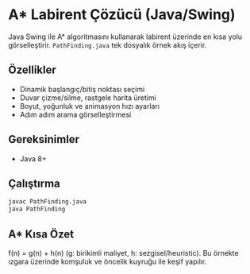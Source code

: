 # A* Labirent Çözücü (Java/Swing)

Java Swing ile A* algoritmasını kullanarak labirent üzerinde en kısa yolu görselleştirir. `PathFinding.java` tek dosyalık örnek akış içerir.

## Özellikler
- Dinamik başlangıç/bitiş noktası seçimi
- Duvar çizme/silme, rastgele harita üretimi
- Boyut, yoğunluk ve animasyon hızı ayarları
- Adım adım arama görselleştirmesi

## Gereksinimler

- Java 8+

## Çalıştırma

```bash
javac PathFinding.java
java PathFinding
```

## A* Kısa Özet

f(n) = g(n) + h(n) (g: birikimli maliyet, h: sezgisel/heuristic). Bu örnekte ızgara üzerinde komşuluk ve öncelik kuyruğu ile keşif yapılır.